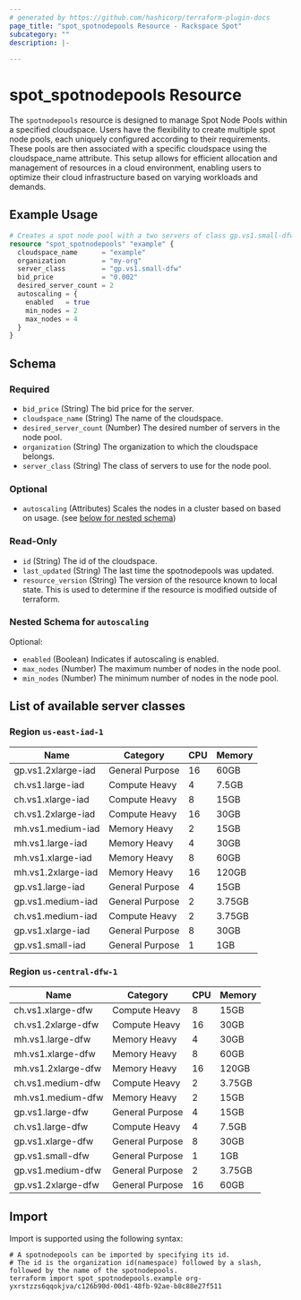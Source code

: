 ```yaml
---
# generated by https://github.com/hashicorp/terraform-plugin-docs
page_title: "spot_spotnodepools Resource - Rackspace Spot"
subcategory: ""
description: |-
  
---
```


# spot_spotnodepools Resource

The `spotnodepools` resource is designed to manage Spot Node Pools within a specified cloudspace. Users have the flexibility to create multiple spot node pools, each uniquely configured according to their requirements. These pools are then associated with a specific cloudspace using the cloudspace_name attribute. This setup allows for efficient allocation and management of resources in a cloud environment, enabling users to optimize their cloud infrastructure based on varying workloads and demands.

## Example Usage

```terraform
# Creates a spot node pool with a two servers of class gp.vs1.small-dfw.
resource "spot_spotnodepools" "example" {
  cloudspace_name      = "example"
  organization         = "my-org"
  server_class         = "gp.vs1.small-dfw"
  bid_price            = "0.002"
  desired_server_count = 2
  autoscaling = {
    enabled   = true
    min_nodes = 2
    max_nodes = 4
  }
}
```

<!-- schema generated by tfplugindocs -->
## Schema

### Required

- `bid_price` (String) The bid price for the server.
- `cloudspace_name` (String) The name of the cloudspace.
- `desired_server_count` (Number) The desired number of servers in the node pool.
- `organization` (String) The organization to which the cloudspace belongs.
- `server_class` (String) The class of servers to use for the node pool.

### Optional

- `autoscaling` (Attributes) Scales the nodes in a cluster based on based on usage. (see [below for nested schema](#nestedatt--autoscaling))

### Read-Only

- `id` (String) The id of the cloudspace.
- `last_updated` (String) The last time the spotnodepools was updated.
- `resource_version` (String) The version of the resource known to local state. This is used to determine if the resource is modified outside of terraform.

<a id="nestedatt--autoscaling"></a>
### Nested Schema for `autoscaling`

Optional:

- `enabled` (Boolean) Indicates if autoscaling is enabled.
- `max_nodes` (Number) The maximum number of nodes in the node pool.
- `min_nodes` (Number) The minimum number of nodes in the node pool.

## List of available server classes

### Region `us-east-iad-1`

| Name | Category | CPU | Memory |
|------|----------|-----|--------|
| gp.vs1.2xlarge-iad | General Purpose | 16 | 60GB |
| ch.vs1.large-iad | Compute Heavy | 4 | 7.5GB |
| ch.vs1.xlarge-iad | Compute Heavy | 8 | 15GB |
| ch.vs1.2xlarge-iad | Compute Heavy | 16 | 30GB |
| mh.vs1.medium-iad | Memory Heavy | 2 | 15GB |
| mh.vs1.large-iad | Memory Heavy | 4 | 30GB |
| mh.vs1.xlarge-iad | Memory Heavy | 8 | 60GB |
| mh.vs1.2xlarge-iad | Memory Heavy | 16 | 120GB |
| gp.vs1.large-iad | General Purpose | 4 | 15GB |
| gp.vs1.medium-iad | General Purpose | 2 | 3.75GB |
| ch.vs1.medium-iad | Compute Heavy | 2 | 3.75GB |
| gp.vs1.xlarge-iad | General Purpose | 8 | 30GB |
| gp.vs1.small-iad | General Purpose | 1 | 1GB |

### Region `us-central-dfw-1`

| Name | Category | CPU | Memory |
|------|----------|-----|--------|
| ch.vs1.xlarge-dfw | Compute Heavy | 8 | 15GB |
| ch.vs1.2xlarge-dfw | Compute Heavy | 16 | 30GB |
| mh.vs1.large-dfw | Memory Heavy | 4 | 30GB |
| mh.vs1.xlarge-dfw | Memory Heavy | 8 | 60GB |
| mh.vs1.2xlarge-dfw | Memory Heavy | 16 | 120GB |
| ch.vs1.medium-dfw | Compute Heavy | 2 | 3.75GB |
| mh.vs1.medium-dfw | Memory Heavy | 2 | 15GB |
| gp.vs1.large-dfw | General Purpose | 4 | 15GB |
| ch.vs1.large-dfw | Compute Heavy | 4 | 7.5GB |
| gp.vs1.xlarge-dfw | General Purpose | 8 | 30GB |
| gp.vs1.small-dfw | General Purpose | 1 | 1GB |
| gp.vs1.medium-dfw | General Purpose | 2 | 3.75GB |
| gp.vs1.2xlarge-dfw | General Purpose | 16 | 60GB |

## Import

Import is supported using the following syntax:

```shell
# A spotnodepools can be imported by specifying its id.
# The id is the organization id(namespace) followed by a slash, followed by the name of the spotnodepools.
terraform import spot_spotnodepools.example org-yxrstzzs6qqokjva/c126b90d-00d1-48fb-92ae-b8c88e27f511
```
